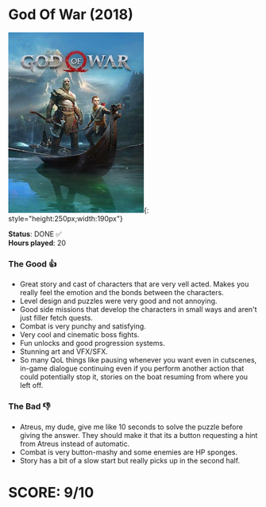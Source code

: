 # God Of War (2018)

![](GodOfWar.jpg){: style="height:250px;width:190px"}

**Status**: DONE ✅<br>
**Hours played**: 20<br>

### The Good 👍
- Great story and cast of characters that are very vell acted. Makes you really feel the emotion and the bonds between the characters.
- Level design and puzzles were very good and not annoying.
- Good side missions that develop the characters in small ways and aren't just filler fetch quests.
- Combat is very punchy and satisfying.
- Very cool and cinematic boss fights.
- Fun unlocks and good progression systems.
- Stunning art and VFX/SFX.
- So many QoL things like pausing whenever you want even in cutscenes, in-game dialogue continuing even if you perform another action that could potentially stop it, stories on the boat resuming from where you left off.

### The Bad 👎
- Atreus, my dude, give me like 10 seconds to solve the puzzle before giving the answer. They should make it that its a button requesting a hint from Atreus instead of automatic.
- Combat is very button-mashy and some enemies are HP sponges.
- Story has a bit of a slow start but really picks up in the second half.

# SCORE: 9/10